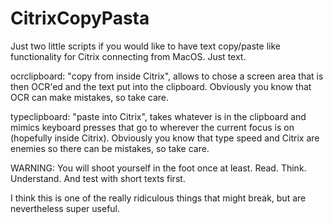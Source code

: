 # CitrixCopyPasta
Just two little scripts if you would like to have text copy/paste like functionality for Citrix connecting from MacOS. Just text.

ocrclipboard: "copy from inside Citrix", allows to chose a screen area that is then OCR'ed and the text put into the clipboard. Obviously you know that OCR can make mistakes, so take care.

typeclipboard: "paste into Citrix", takes whatever is in the clipboard and mimics keyboard presses that go to wherever the current focus is on (hopefully inside Citrix). Obviously you know that type speed and Citrix are enemies so there can be mistakes, so take care.

WARNING: You will shoot yourself in the foot once at least. Read. Think. Understand. And test with short texts first.

I think this is one of the really ridiculous things that might break, but are nevertheless super useful.
